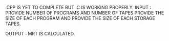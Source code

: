 .CPP IS YET TO COMPLETE BUT .C IS WORKING PROPERLY.
INPUT : 
       PROVIDE NUMBER OF PROGRAMS AND NUMBER OF TAPES
       PROVIDE THE SIZE OF EACH PROGRAM
       AND PROVIDE THE SIZE OF EACH STORAGE TAPES.
       
OUTPUT : 
        MRT IS CALCULATED.

